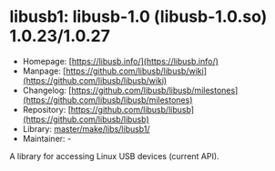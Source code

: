 # libusb1: libusb-1.0 (libusb-1.0.so) 1.0.23/1.0.27
 - Homepage: [https://libusb.info/](https://libusb.info/)
 - Manpage: [https://github.com/libusb/libusb/wiki](https://github.com/libusb/libusb/wiki)
 - Changelog: [https://github.com/libusb/libusb/milestones](https://github.com/libusb/libusb/milestones)
 - Repository: [https://github.com/libusb/libusb](https://github.com/libusb/libusb)
 - Library: [master/make/libs/libusb1/](https://github.com/Freetz-NG/freetz-ng/tree/master/make/libs/libusb1/)
 - Maintainer: -

A library for accessing Linux USB devices (current API).
